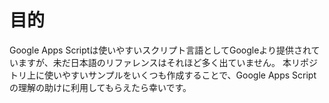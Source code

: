 # 目的
Google Apps Scriptは使いやすいスクリプト言語としてGoogleより提供されていますが、未だ日本語のリファレンスはそれほど多く出ていません。
本リポジトリ上に使いやすいサンプルをいくつも作成することで、Google Apps Scriptの理解の助けに利用してもらえたら幸いです。


